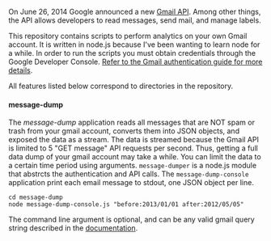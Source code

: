 On June 26, 2014 Google announced a new [Gmail API](https://developers.google.com/gmail/api/). Among other things, the API allows developers to read messages, send mail, and manage labels.

This repository contains scripts to perform analytics on your own Gmail account. It is written in node.js because I've been wanting to learn node for a while. In order to run the scripts you must obtain credentials through the Google Developer Console. [Refer to the Gmail authentication guide for more details](https://developers.google.com/gmail/api/auth/about-auth).

All features listed below correspond to directories in the repository.

#### message-dump

The *message-dump* application reads all messages that are NOT spam or trash from your gmail account, converts them into JSON objects, and exposed the data as a stream. The data is streamed because the Gmail API is limited to 5 "GET message" API requests per second. Thus, getting a full data dump of your gmail account may take a while. You can limit the data to a certain time period using arguments. `message-dumper` is a node.js module that abstrcts the authentication and API calls. The `message-dump-console` application print each email message to stdout, one JSON object per line.

    cd message-dump
    node message-dump-console.js "before:2013/01/01 after:2012/05/05"

The command line argument is optional, and can be any valid gmail query string described in the [documentation](https://support.google.com/mail/answer/7190?hl=en).
